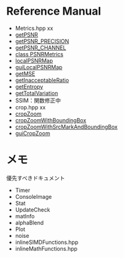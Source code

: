 Reference Manual
================

* Metrics.hpp xx
 * [getPSNR](metrics_jp.md "#getPSNR")
 * [getPSNR_PRECISION](metrics_jp.md "getPSNR_PRECISION")
 * [getPSNR_CHANNEL](metrics_jp.md "#getPSNR_CHANNEL")
 * [class PSNRMetrics](metrics_jp.md "class PSNRMetrics")
 * [localPSNRMap](metrics_jp.md "localPSNRMap")
 * [guiLocalPSNRMap](metrics_jp.md "guiLocalPSNRMap")
 * [getMSE](metrics_jp.md "#getMSE")
 * [getInacceptableRatio](metrics_jp.md "getInacceptableRatio")
 * [getEntropy](metrics_jp.md "#getEntropy")
 * [getTotalVariation](metrics_jp.md "#getTotalVariation")
 * SSIM：関数修正中
* crop.hpp xx
 * [cropZoom](crop_jp.md "#cropZoom")
 * [cropZoomWithBoundingBox](crop_jp.md "#cropZoomWithBoundingBox")
 * [cropZoomWithSrcMarkAndBoundingBox](crop_jp.md "#cropZoomWithSrcMarkAndBoundingBox")
 * [guiCropZoom](crop_jp.md "#guiCropZoom")


 
# メモ
優先すべきドキュメント

* Timer
* ConsoleImage
* Stat
* UpdateCheck
* matInfo
* alphaBlend
* Plot
* noise
* inlineSIMDFunctions.hpp
* inlineMathFunctions.hpp